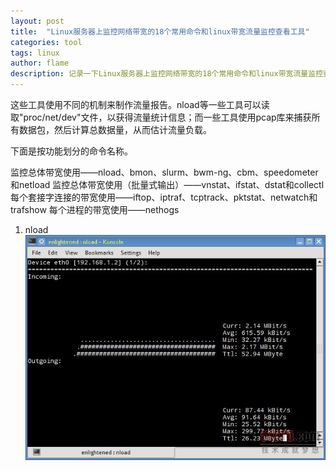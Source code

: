 ```yaml
---
layout: post
title:  "Linux服务器上监控网络带宽的18个常用命令和linux带宽流量监控查看工具"
categories: tool
tags: linux
author: flame
description: 记录一下Linux服务器上监控网络带宽的18个常用命令和linux带宽流量监控查看工具。
---
```

[nload]:/assets/images/post/2019-11-08-linux-network-traffic/nload.jpg "nload"

 这些工具使用不同的机制来制作流量报告。nload等一些工具可以读取"proc/net/dev"文件，以获得流量统计信息；而一些工具使用pcap库来捕获所有数据包，然后计算总数据量，从而估计流量负载。

下面是按功能划分的命令名称。

监控总体带宽使用――nload、bmon、slurm、bwm-ng、cbm、speedometer和netload
监控总体带宽使用（批量式输出）――vnstat、ifstat、dstat和collectl
每个套接字连接的带宽使用――iftop、iptraf、tcptrack、pktstat、netwatch和trafshow
每个进程的带宽使用――nethogs

1. nload
![nload][nload]
